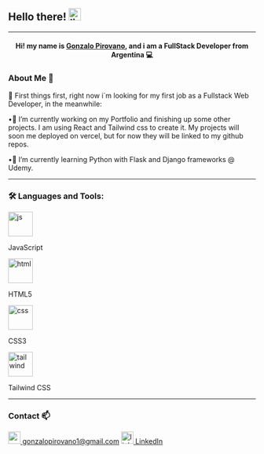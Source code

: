 <h2>Hello there! <img src="https://emojis.slackmojis.com/emojis/images/1482947228/1532/lightsaber.png" alt="ligthsaber" width="25px"/> </h2>

<hr></hr>
<h4 align="center">Hi! my name is <a href="https://www.linkedin.com/in/gonzalo-pirovano/">Gonzalo Pirovano</a>, and i am a FullStack Developer from Argentina 💻</h4>

<h3 style="font-weight:bold"> About Me 👀</h3>

🎈 First things first, right now i´m looking for my first job as a Fullstack Web Developer, in the meanwhile:

•🔭 I’m currently working on my Portfolio and finishing up some other projects. I am using React and Tailwind css to create it. My projects will soon me deployed on vercel, but for now they will be linked to my github repos.

•🌱 I’m currently learning Python with Flask and Django frameworks @ Udemy.

<hr></hr>

<h3 style="font-weight:bold" > 🛠 Languages and Tools: </h3>
<div>
<img src="https://cdn-icons-png.flaticon.com/512/5968/5968292.png" alt="js" width="50px"/>
   <p>JavaScript</p>
</div>

<div>
<img src="https://cdn-icons-png.flaticon.com/512/732/732212.png" alt="html" width="50px"/>
   <p>HTML5</p>
</div>

<div>
<img src="https://cdn-icons-png.flaticon.com/512/732/732190.png" alt="css" width="50px"/>
   <p>CSS3</p>
</div>

<div>
<img src="[https://cdn-icons-png.flaticon.com/512/732/732190.png](https://tailwindcss.com/_next/static/media/social-square.eab77323.jpg
)" alt="tailwind" width="50px"/>
   <p>Tailwind CSS</p>
</div>



<hr></hr>

<h3 style="font-weight:bold"> Contact 📫</h3>

<div style="display:box">
   <a href="mailto:gonzalopirovano1@gmail.com"> <img src="https://upload.wikimedia.org/wikipedia/commons/thumb/8/8c/Gmail_Icon_%282013-2020%29.svg/1280px-Gmail_Icon_%282013-2020%29.svg.png" alt="gmailIcon" width="25px"> gonzalopirovano1@gmail.com</a> 
   <a href="https://www.linkedin.com/in/gonzalo-pirovano/"> <img src="https://upload.wikimedia.org/wikipedia/commons/thumb/f/f8/LinkedIn_icon_circle.svg/2048px-LinkedIn_icon_circle.svg.png" alt="linkedinIcon" width="25px"> LinkedIn</a>
</div>
